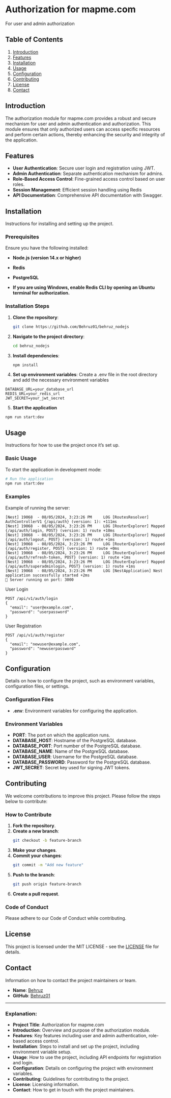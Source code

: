# Authorization for mapme.com

For user and admin authorization

## Table of Contents

1. [Introduction](#introduction)
2. [Features](#features)
3. [Installation](#installation)
4. [Usage](#usage)
5. [Configuration](#configuration)
6. [Contributing](#contributing)
7. [License](#license)
8. [Contact](#contact)

## Introduction

The authorization module for mapme.com provides a robust and secure mechanism for user and admin authentication and authorization. This module ensures that only authorized users can access specific resources and perform certain actions, thereby enhancing the security and integrity of the application.

## Features

- **User Authentication**: Secure user login and registration using JWT.
- **Admin Authentication**: Separate authentication mechanism for admins.
- **Role-Based Access Control**: Fine-grained access control based on user roles.
- **Session Management**: Efficient session handling using Redis
- **API Documentation**: Comprehensive API documentation with Swagger.

## Installation

Instructions for installing and setting up the project.

### Prerequisites

Ensure you have the following installed:

- **Node.js (version 14.x or higher)**

- **Redis**

- **PostgreSQL**

- **If you are using Windows, enable Redis CLI by opening an Ubuntu terminal for authorization.**

### Installation Steps

1. **Clone the repository**:

   ```bash
   git clone https://github.com/Behruz01/behruz_nodejs
   ```

2. **Navigate to the project directory**:

   ```bash
   cd behruz_nodejs
   ```

3. **Install dependencies**:

   ```bash
   npm install
   ```

4. **Set up environment variables**:
   Create a .env file in the root directory and add the necessary environment variables

```
DATABASE_URL=your_database_url
REDIS_URL=your_redis_url
JWT_SECRET=your_jwt_secret
```

5.  **Start the application**

```
npm run start:dev
```

## Usage

Instructions for how to use the project once it’s set up.

### Basic Usage

To start the application in development mode:

```bash
# Run the application
npm run start:dev
```

### Examples

Example of running the server:

```
[Nest] 19068  - 08/05/2024, 3:23:26 PM     LOG [RoutesResolver] AuthControllerV1 {/api/auth} (version: 1): +111ms
[Nest] 19068  - 08/05/2024, 3:23:26 PM     LOG [RouterExplorer] Mapped {/api/auth/login, POST} (version: 1) route +10ms
[Nest] 19068  - 08/05/2024, 3:23:26 PM     LOG [RouterExplorer] Mapped {/api/auth/logout, POST} (version: 1) route +1ms
[Nest] 19068  - 08/05/2024, 3:23:26 PM     LOG [RouterExplorer] Mapped {/api/auth/register, POST} (version: 1) route +0ms
[Nest] 19068  - 08/05/2024, 3:23:26 PM     LOG [RouterExplorer] Mapped {/api/auth/refresh-token, POST} (version: 1) route +1ms
[Nest] 19068  - 08/05/2024, 3:23:26 PM     LOG [RouterExplorer] Mapped {/api/auth/superadminlogin, POST} (version: 1) route +1ms
[Nest] 19068  - 08/05/2024, 3:23:26 PM     LOG [NestApplication] Nest application successfully started +2ms
🚀 Server running on port: 3000
```

User Login

```
POST /api/v1/auth/login
{
  "email": "user@example.com",
  "password": "userpassword"
}
```

User Registration

```
POST /api/v1/auth/register
{
  "email": "newuser@example.com",
  "password": "newuserpassword"
}
```

## Configuration

Details on how to configure the project, such as environment variables, configuration files, or settings.

### Configuration Files

- **.env**: Environment variables for configuring the application.

### Environment Variables

- **PORT**: The port on which the application runs.
- **DATABASE_HOST**: Hostname of the PostgreSQL database.
- **DATABASE_PORT**: Port number of the PostgreSQL database.
- **DATABASE_NAME**: Name of the PostgreSQL database.
- **DATABASE_USER**: Username for the PostgreSQL database.
- **DATABASE_PASSWORD**: Password for the PostgreSQL database.
- **JWT_SECRET**: Secret key used for signing JWT tokens.

## Contributing

We welcome contributions to improve this project. Please follow the steps below to contribute:

### How to Contribute

1. **Fork the repository**.
2. **Create a new branch**:
   ```bash
   git checkout -b feature-branch
   ```
3. **Make your changes**.
4. **Commit your changes**:
   ```bash
   git commit -m "Add new feature"
   ```
5. **Push to the branch**:
   ```bash
   git push origin feature-branch
   ```
6. **Create a pull request**.

### Code of Conduct

Please adhere to our Code of Conduct while contributing.

## License

This project is licensed under the MIT LICENSE - see the [LICENSE](LICENSE) file for details.

## Contact

Information on how to contact the project maintainers or team.

- **Name**: [Behruz](mailto:ibragimovbehruz822@gmail.com)
- **GitHub**: [Behruz01](https://github.com/Behruz01)

---

### **Explanation:**

- **Project Title**: Authorization for mapme.com
- **Introduction**: Overview and purpose of the authorization module.
- **Features**: Key features including user and admin authentication, role-based access control.
- **Installation**: Steps to install and set up the project, including environment variable setup.
- **Usage**: How to use the project, including API endpoints for registration and login.
- **Configuration**: Details on configuring the project with environment variables.
- **Contributing**: Guidelines for contributing to the project.
- **License**: Licensing information.
- **Contact**: How to get in touch with the project maintainers.
